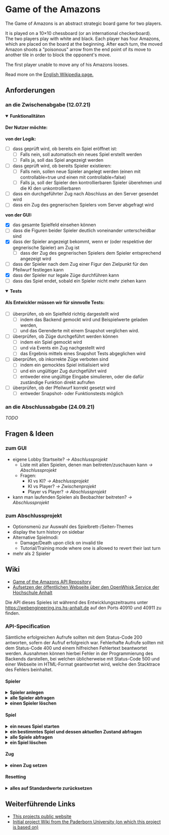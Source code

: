 # Game of the Amazons

The Game of Amazons is an abstract strategic board game for two players.

It is played on a 10×10 chessboard (or an international checkerboard).<br>
The two players play with white and black. Each player has four Amazons, which are placed on the board at the beginning.
After each turn, the moved Amazon shoots a "poisonous" arrow from the end point of its move to another tile in order to
block the opponent's move.

The first player unable to move any of his Amazons looses.

Read more on the [English Wikipedia page.](https://en.wikipedia.org/wiki/Game_of_the_Amazons)

## Anforderungen

### an die Zwischenabgabe (12.07.21)

<details open>
<summary><b>Funktionalitäten</b></summary>

#### Der Nutzer möchte:

<b>von der Logik:</b>

- [ ] dass geprüft wird, ob bereits ein Spiel eröffnet ist:
    - [ ] Falls nein, soll automatisch ein neues Spiel erstellt werden
    - [ ] Falls ja, soll das Spiel angezeigt werden
- [ ] dass geprüft wird, ob bereits Spieler existieren:
    - [ ] Falls nein, sollen neue Spieler angelegt werden (einen mit controllable=true und einen mit controllable=false)
    - [ ] Falls ja, soll der Spieler den kontrollierbaren Spieler überehmen und die KI den unkontrollierbaren
- [ ] dass ein durchgeführter Zug nach Abschluss an den Server gesendet wird
- [ ] dass ein Zug des gegnerischen Spielers vom Server abgefragt wird

<b>von der GUI:</b>

- [x] das gesamte Spielfeld einsehen können
- [ ] dass die Figuren beider Spieler deutlich voneinander unterscheidbar sind
- [x] dass der Spieler angezeigt bekommt, wenn er (oder respektive der gegnerische Spieler) am Zug ist
    - [ ] dass der Zug des gegnerischen Spielers dem Spieler entsprechend angezeigt wird
- [ ] dass der Spieler nach dem Zug einer Figur den Zielpunkt für den Pfeilwurf festlegen kann
- [x] dass der Spieler nur legale Züge durchführen kann
- [ ] dass das Spiel endet, sobald ein Spieler nicht mehr ziehen kann

</details>

<details open>
<summary><b>Tests</b></summary>

#### Als Entwickler müssen wir für sinnvolle Tests:

- [ ] überprüfen, ob ein Spielfeld richtig dargestellt wird
    - [ ] indem das Backend gemockt wird und Beispielwerte geladen werden,
    - [ ] und das Gerenderte mit einem Snapshot verglichen wird.<br>
- [ ] überprüfen, ob Züge durchgeführt werden können
    - [ ] indem ein Spiel gemockt wird
    - [ ] und via Events ein Zug nachgestellt wird
    - [ ] das Ergebnis mittels eines Snapshot Tests abgeglichen wird
- [ ] überprüfen, ob inkorrekte Züge verboten sind
    - [ ] indem ein gemocktes Spiel initialisiert wird
    - [ ] und ein ungültiger Zug durchgeführt wird
    - [ ] entweder eine ungültige Eingabe simulieren, oder die dafür zuständige Funktion direkt aufrufen
- [ ] überprüfen, ob der Pfeilwurf korrekt gesetzt wird
    - [ ] entweder Snapshot- oder Funktionstests möglich

</details>

### an die Abschlussabgabe (24.09.21)

_TODO_

## Fragen & Ideen

### zum GUI

- eigene Lobby Startseite? _-> Abschlussprojekt_
    - Liste mit allen Spielen, denen man beitreten/zuschauen kann _-> Abschlussprojekt_
    - Fragen:
        - KI vs KI? _-> Abschlussprojekt_
        - KI vs Player? _-> Zwischenprojekt_
        - Player vs Player? _-> Abschlussprojekt_
- kann man laufenden Spielen als Beobachter beitreten? _-> Abschlussprojekt_

### zum Abschlussprojekt

- Optionsmenü zur Auswahl des Spielbrett-/Seiten-Themes
- display the turn history on sidebar
- Alternative Spielmodi:
    - Damage/Death upon click on invalid tile
    - Tutorial/Training mode where one is allowed to revert their last turn
 - mehr als 2 Spieler

## Wiki

- [Game of the Amazons API Repository](https://gitlab.hs-anhalt.de/zwischenprojekte/game-of-the-amazons-service)
- [Aufsetzen der öffentlichen Webseite über den OpenWhisk Service der Hochschule Anhalt](https://gitlab.hs-anhalt.de/gitlab-integration/userdocumentation/-/blob/master/web-action/Node-Web-Programm.md)

Die API dieses Spieles ist während des Entwicklungszeitraums unter https://webengineering.ins.hs-anhalt.de auf den Ports
40910 und 40911 zu finden.

### API-Specification

Sämtliche erfolgreichen Aufrufe sollten mit dem Status-Code 200 antworten, sofern der Aufruf erfolgreich war.
Fehlerhafte Aufrufe sollten mit dem Status-Code 400 und einem hilfreichen Fehlertext beantwortet werden. Ausnahmen
können hierbei Fehler in der Programmierung des Backends darstellen, bei welchen üblicherweise mit Status-Code 500 und
einer Webseite im HTML-Format geantwortet wird, welche den Stacktrace des Fehlers beinhaltet.

#### Spieler

<details>
<summary><b>Spieler anlegen</b></summary><br>

`POST: /players/`

Response: 200 OK

Parameter:

- `name` (string): Spielername
- `controllable` (boolean): ist der Spieler spielbar oder nicht (computergesteuert)?

```json5
{
    "name":"Spieler1",
    "controllable":true
}

```

```json5
{
    "name":"Spieler1",
    "controllable":true,
    "playerId":0
}
```

</details>

<details>
<summary><b>alle Spieler abfragen</b></summary><br>

`GET: /players/`

Response: 200 OK

```json5
{
    "players": [
        {
            "playerId":0,
            "name":"Spieler 1",
            "controllable":true
        },
        {
            "playerId":1,
            "name":"Spieler 2",
            "controllable":false
        }
        // ...
    ]
}
```

</details>

<details>
<summary><b>einen Spieler löschen</b></summary><br>

`DELETE: /players/:id`

Response: 200 OK

Parameter:

- `id` (int): Spieler ID

</details>

#### Spiel

<details>
<summary><b>ein neues Spiel starten</b></summary><br>

`POST: /games/`

Response: 200 OK

Parameter:

- `maxTurnTime` (int): Millisekunden, welche jeder Spieler Zeit hat, um seinen Zug auszuführen
- `initialBoard` (Board): Das Spielbrett, auf welchem das Spiel stattfindet (siehe Body)
- `players` (Array): Liste der Spieler-IDs, welche an diesem Spiel teilnehmen sollen (2 IDs notwendig)

```json5
{
    "maxTurnTime": 60000, // eine Minute
    "players": [
        0,
        1
    ],
    "initialBoard": {
        "gameSizeRows": 10, // Zeilen des Spielbrettes
        "gameSizeColumns": 10, // Spalten des Spielbrettes
        "squares": [ // Liste von Zeilen des Spielbrettes (von 0 bis gameSizeRows - 1)
            // folgende Integer-Werte sind in diesen Arrays erlaubt:
            // 0: Amazone des Spielers mit Index 0 in players
            // 1: Amazone des Spielers mit Index 1 in players
            // -1: leeres Feld
            // -2: Giftpfeil
            [0, -1, 0, -1, 0, -1, 0, -1, 0, -1],
            [0, -1, -1, -1, -1, -1, -1, -1, -1, 0],
            [-1, -1, -1, -1, -1, -1, -1, -1, -1, -1],
            [-1, -1, -1, -1, -1, -1, -1, -1, -1, -1],
            [-1, -1, -1, -1, -1, -1, -1, -1, -1, -1],
            [-1, -1, -1, -1, -1, -1, -1, -1, -1, -1],
            [-1, -1, -1, -1, -1, -1, -1, -1, -1, -1],
            [-1, -1, -1, -1, -1, -1, -1, -1, -1, -1],
            [1, -1, -1, -1, -1, -1, -1, -1, -1, 1],
            [1, -1, 1, -1, 1, -1, 1, -1, 1, -1]
        ]
    }
}
```

```json5
{
    "gameId": 0,
    "maxTurnTime": 60000,
    "players": [
        {
            "name": "Spieler1",
            "controllable": true
        },
        {
            "name": "Spieler2",
            "controllable": false
        }
    ],
    "initialBoard": {
        "gameSizeRows": 10, // Zeilen des Spielbrettes
        "gameSizeColumns": 10, // Spalten des Spielbrettes
        "squares": [
            [0, -1, 0, -1, 0, -1, 0, -1, 0, -1],
            [0, -1, -1, -1, -1, -1, -1, -1, -1, 0],
            [-1, -1, -1, -1, -1, -1, -1, -1, -1, -1],
            [-1, -1, -1, -1, -1, -1, -1, -1, -1, -1],
            [-1, -1, -1, -1, -1, -1, -1, -1, -1, -1],
            [-1, -1, -1, -1, -1, -1, -1, -1, -1, -1],
            [-1, -1, -1, -1, -1, -1, -1, -1, -1, -1],
            [-1, -1, -1, -1, -1, -1, -1, -1, -1, -1],
            [1, -1, -1, -1, -1, -1, -1, -1, -1, 1],
            [1, -1, 1, -1, 1, -1, 1, -1, 1, -1]
        ]
    }
}
```

</details>

<details>
<summary><b>ein bestimmtes Spiel und dessen aktuellen Zustand abfragen</b></summary><br>

`GET: /games/:id`

Response: 200 OK

Parameter:

- `id` (int): ID des Spiels

```json5
{
    "gameId": 0,
    "playerId": 0, // Spieler, der gerade am Zug ist
    "turnId": 0, // Index des aktuellen Zuges (zählt von 0)
    "winningPlayer": 0, // optional: gibt an, welcher Spieler gewonnen hat
    "board": { // siehe oben
        // ...
    },
    "maxTurnTime": 60000, // verbleibende Zugzeit
    "enemyTurn": { // der letzte Zug des Gegners
        "move": {
            "start": {
                "row": 3, // Startzeile
                "column": 2, // Startspalte
            },
            "end": {
                "row": 5, // Zielzeile
                "column": 2, // Zielspalte
            }
        },
        "shot": { // Pfeilschuss
            "row": 5, // Zeile des Pfeiles
            "column": 2, // Spalte des Pfeiles
        }
    }
}
```

</details>

<details>
<summary><b>alle Spiele abfragen</b></summary><br>

`GET: /games/`

Response: 200 OK

```json5
{
    "games": [
        {
            "gameId": 0,
            "initialBoard": { // siehe oben, das initiale Board (nicht der aktuelle Zustand)
                // ...
            },
            "maxTurnTime": 60000, // Zugzeit, welche jeder Spieler zur Verfügung hat
            "winningPlayer": 0, // optional: gibt den Siegspieler an
            "turns": [ // Optional: Liste aller Züge
                {
                    "move": {
                        "start": {
                            "row": 3, // Startzeile der Bewegung
                            "column": 2, // Startspalte der Bewegung
                        },
                        "end": {
                            "row": 5, // Zielzeile der Bewegung
                            "column": 2, // Zielspalte der Bewegung
                        }
                    },
                    "shot": {
                        "row": 3, // Zeile des Pfeilschusses
                        "column": 2, // Spalte des Pfeilschusses
                    }
                },
            ]
        },
        {
            // ...
        }
        // ...
    ]
}
```

</details>

<details>
<summary><b>ein Spiel löschen</b></summary><br>

`DELETE: /games/:id`

Response: 200 OK

Parameter:

- `id` (int): ID des Spiels

</details>

#### Zug

<details>
<summary><b>einen Zug setzen</b></summary><br>

`POST: /move/:id`

Response: 200 OK

Parameter:

- `id` (int): ID des Spiels

```json5
{
    "move": {
        "start": {
            "row": 3, // Startzeile der Bewegung
            "column": 2, // Startspalte der Bewegung
        },
        "end": {
            "row": 6, // Zielzeile der Bewegung
            "column": 2, // Zielspalte der Bewegung
        }
    },
    "shot": {
        "row": 5, // Zeile des Pfeilschusses
        "column": 2, // Spalte des Pfeilschusses
    }
}
```

</details>

#### Resetting

<details>
<summary><b>alles auf Standardwerte zurücksetzen</b></summary><br>

`DELETE: /reset/`

Response: 200 OK

</details>

## Weiterführende Links

- [This projects public website](https://webengineering.ins.hs-anhalt.de:40443/api/v1/web/whisk.system/911_master/website/)
- [Initial project Wiki from the Paderborn University (on which this project is based on)](https://github.com/dice-group/Amazons/wiki)

